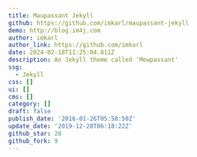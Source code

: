 ```yaml
---
title: Maupassant Jekyll
github: https://github.com/imkarl/maupassant-jekyll
demo: http://blog.im4j.com
author: imkarl
author_link: https://github.com/imkarl
date: 2024-02-18T11:25:04.811Z
description: An Jekyll theme called 'Mewpassant'
ssg:
  - Jekyll
css: []
ui: []
cms: []
category: []
draft: false
publish_date: '2016-01-26T05:58:50Z'
update_date: '2019-12-28T06:18:22Z'
github_star: 20
github_fork: 9
---
```

